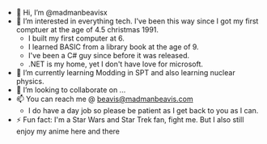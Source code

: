- 👋 Hi, I’m @madmanbeavisx
- 👀 I’m interested in everything tech. I've been this way since I got my first comptuer at the age of 4.5 christmas 1991.
  - I built my first computer at 6.
  - I learned BASIC from a library book at the age of 9.
  - I've been a C# guy since before it was released.
  - .NET is my home, yet I don't have love for microsoft.
- 🌱 I’m currently learning Modding in SPT and also learning nuclear physics.
- 💞️ I’m looking to collaborate on ...
- 📫 You can reach me @ beavis@madmanbeavis.com
  - I do have a day job so please be patient as I get back to you as I can.
- ⚡ Fun fact: I'm a Star Wars and Star Trek fan, fight me. But I also still enjoy my anime here and there

<!---
madmanbeavisx/madmanbeavisx is a ✨ special ✨ repository because its `README.md` (this file) appears on your GitHub profile.
You can click the Preview link to take a look at your changes.
--->
